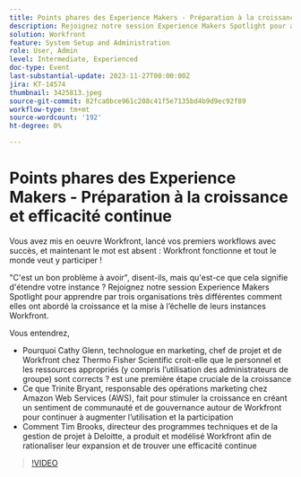 ```yaml
---
title: Points phares des Experience Makers - Préparation à la croissance et efficacité continue
description: Rejoignez notre session Experience Makers Spotlight pour apprendre par trois organisations très différentes comment elles ont abordé la croissance et la mise à l’échelle de leurs instances Workfront.
solution: Workfront
feature: System Setup and Administration
role: User, Admin
level: Intermediate, Experienced
doc-type: Event
last-substantial-update: 2023-11-27T00:00:00Z
jira: KT-14574
thumbnail: 3425813.jpeg
source-git-commit: 82fca0bce961c208c41f5e7135bd4b9d9ec92f89
workflow-type: tm+mt
source-wordcount: '192'
ht-degree: 0%

---
```



# Points phares des Experience Makers - Préparation à la croissance et efficacité continue

Vous avez mis en oeuvre Workfront, lancé vos premiers workflows avec succès, et maintenant le mot est absent : Workfront fonctionne et tout le monde veut y participer !

&quot;C&#39;est un bon problème à avoir&quot;, disent-ils, mais qu&#39;est-ce que cela signifie d&#39;étendre votre instance ? Rejoignez notre session Experience Makers Spotlight pour apprendre par trois organisations très différentes comment elles ont abordé la croissance et la mise à l’échelle de leurs instances Workfront.

Vous entendrez,

* Pourquoi Cathy Glenn, technologue en marketing, chef de projet et de Workfront chez Thermo Fisher Scientific croit-elle que le personnel et les ressources appropriés (y compris l’utilisation des administrateurs de groupe) sont corrects ? est une première étape cruciale de la croissance
* Ce que Trinite Bryant, responsable des opérations marketing chez Amazon Web Services (AWS), fait pour stimuler la croissance en créant un sentiment de communauté et de gouvernance autour de Workfront pour continuer à augmenter l’utilisation et la participation
* Comment Tim Brooks, directeur des programmes techniques et de la gestion de projet à Deloitte, a produit et modélisé Workfront afin de rationaliser leur expansion et de trouver une efficacité continue

>[!VIDEO](https://video.tv.adobe.com/v/3425813/?learn=on)

